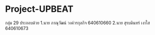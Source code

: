 # Project-UPBEAT
กลุ่ม 29
ประกอบด้วย 
  1.นาย ภาณุวัฒน์   วงค์วรกุลกิจ    640610660
  2.นาย สุรบดินทร์   เงาใส        640610673
